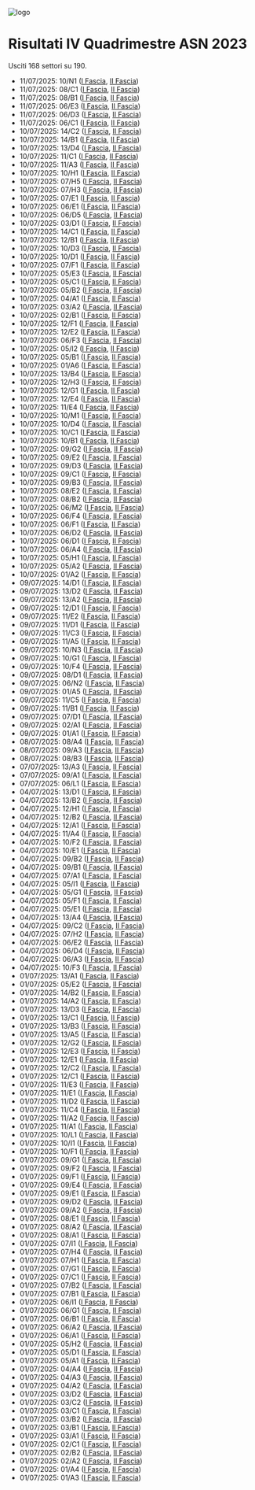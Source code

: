 ![logo](img/logo-2023.png)

# Risultati IV Quadrimestre ASN 2023

Usciti 168 settori su 190.

- 11/07/2025: 10/N1 ([I Fascia](https://asn23.cineca.it/pubblico/miur/esito/10%252FN1/1/4), [II Fascia](https://asn23.cineca.it/pubblico/miur/esito/10%252FN1/2/4))
- 11/07/2025: 08/C1 ([I Fascia](https://asn23.cineca.it/pubblico/miur/esito/08%252FC1/1/4), [II Fascia](https://asn23.cineca.it/pubblico/miur/esito/08%252FC1/2/4))
- 11/07/2025: 08/B1 ([I Fascia](https://asn23.cineca.it/pubblico/miur/esito/08%252FB1/1/4), [II Fascia](https://asn23.cineca.it/pubblico/miur/esito/08%252FB1/2/4))
- 11/07/2025: 06/E3 ([I Fascia](https://asn23.cineca.it/pubblico/miur/esito/06%252FE3/1/4), [II Fascia](https://asn23.cineca.it/pubblico/miur/esito/06%252FE3/2/4))
- 11/07/2025: 06/D3 ([I Fascia](https://asn23.cineca.it/pubblico/miur/esito/06%252FD3/1/4), [II Fascia](https://asn23.cineca.it/pubblico/miur/esito/06%252FD3/2/4))
- 11/07/2025: 06/C1 ([I Fascia](https://asn23.cineca.it/pubblico/miur/esito/06%252FC1/1/4), [II Fascia](https://asn23.cineca.it/pubblico/miur/esito/06%252FC1/2/4))
- 10/07/2025: 14/C2 ([I Fascia](https://asn23.cineca.it/pubblico/miur/esito/14%252FC2/1/4), [II Fascia](https://asn23.cineca.it/pubblico/miur/esito/14%252FC2/2/4))
- 10/07/2025: 14/B1 ([I Fascia](https://asn23.cineca.it/pubblico/miur/esito/14%252FB1/1/4), [II Fascia](https://asn23.cineca.it/pubblico/miur/esito/14%252FB1/2/4))
- 10/07/2025: 13/D4 ([I Fascia](https://asn23.cineca.it/pubblico/miur/esito/13%252FD4/1/4), [II Fascia](https://asn23.cineca.it/pubblico/miur/esito/13%252FD4/2/4))
- 10/07/2025: 11/C1 ([I Fascia](https://asn23.cineca.it/pubblico/miur/esito/11%252FC1/1/4), [II Fascia](https://asn23.cineca.it/pubblico/miur/esito/11%252FC1/2/4))
- 10/07/2025: 11/A3 ([I Fascia](https://asn23.cineca.it/pubblico/miur/esito/11%252FA3/1/4), [II Fascia](https://asn23.cineca.it/pubblico/miur/esito/11%252FA3/2/4))
- 10/07/2025: 10/H1 ([I Fascia](https://asn23.cineca.it/pubblico/miur/esito/10%252FH1/1/4), [II Fascia](https://asn23.cineca.it/pubblico/miur/esito/10%252FH1/2/4))
- 10/07/2025: 07/H5 ([I Fascia](https://asn23.cineca.it/pubblico/miur/esito/07%252FH5/1/4), [II Fascia](https://asn23.cineca.it/pubblico/miur/esito/07%252FH5/2/4))
- 10/07/2025: 07/H3 ([I Fascia](https://asn23.cineca.it/pubblico/miur/esito/07%252FH3/1/4), [II Fascia](https://asn23.cineca.it/pubblico/miur/esito/07%252FH3/2/4))
- 10/07/2025: 07/E1 ([I Fascia](https://asn23.cineca.it/pubblico/miur/esito/07%252FE1/1/4), [II Fascia](https://asn23.cineca.it/pubblico/miur/esito/07%252FE1/2/4))
- 10/07/2025: 06/E1 ([I Fascia](https://asn23.cineca.it/pubblico/miur/esito/06%252FE1/1/4), [II Fascia](https://asn23.cineca.it/pubblico/miur/esito/06%252FE1/2/4))
- 10/07/2025: 06/D5 ([I Fascia](https://asn23.cineca.it/pubblico/miur/esito/06%252FD5/1/4), [II Fascia](https://asn23.cineca.it/pubblico/miur/esito/06%252FD5/2/4))
- 10/07/2025: 03/D1 ([I Fascia](https://asn23.cineca.it/pubblico/miur/esito/03%252FD1/1/4), [II Fascia](https://asn23.cineca.it/pubblico/miur/esito/03%252FD1/2/4))
- 10/07/2025: 14/C1 ([I Fascia](https://asn23.cineca.it/pubblico/miur/esito/14%252FC1/1/4), [II Fascia](https://asn23.cineca.it/pubblico/miur/esito/14%252FC1/2/4))
- 10/07/2025: 12/B1 ([I Fascia](https://asn23.cineca.it/pubblico/miur/esito/12%252FB1/1/4), [II Fascia](https://asn23.cineca.it/pubblico/miur/esito/12%252FB1/2/4))
- 10/07/2025: 10/D3 ([I Fascia](https://asn23.cineca.it/pubblico/miur/esito/10%252FD3/1/4), [II Fascia](https://asn23.cineca.it/pubblico/miur/esito/10%252FD3/2/4))
- 10/07/2025: 10/D1 ([I Fascia](https://asn23.cineca.it/pubblico/miur/esito/10%252FD1/1/4), [II Fascia](https://asn23.cineca.it/pubblico/miur/esito/10%252FD1/2/4))
- 10/07/2025: 07/F1 ([I Fascia](https://asn23.cineca.it/pubblico/miur/esito/07%252FF1/1/4), [II Fascia](https://asn23.cineca.it/pubblico/miur/esito/07%252FF1/2/4))
- 10/07/2025: 05/E3 ([I Fascia](https://asn23.cineca.it/pubblico/miur/esito/05%252FE3/1/4), [II Fascia](https://asn23.cineca.it/pubblico/miur/esito/05%252FE3/2/4))
- 10/07/2025: 05/C1 ([I Fascia](https://asn23.cineca.it/pubblico/miur/esito/05%252FC1/1/4), [II Fascia](https://asn23.cineca.it/pubblico/miur/esito/05%252FC1/2/4))
- 10/07/2025: 05/B2 ([I Fascia](https://asn23.cineca.it/pubblico/miur/esito/05%252FB2/1/4), [II Fascia](https://asn23.cineca.it/pubblico/miur/esito/05%252FB2/2/4))
- 10/07/2025: 04/A1 ([I Fascia](https://asn23.cineca.it/pubblico/miur/esito/04%252FA1/1/4), [II Fascia](https://asn23.cineca.it/pubblico/miur/esito/04%252FA1/2/4))
- 10/07/2025: 03/A2 ([I Fascia](https://asn23.cineca.it/pubblico/miur/esito/03%252FA2/1/4), [II Fascia](https://asn23.cineca.it/pubblico/miur/esito/03%252FA2/2/4))
- 10/07/2025: 02/B1 ([I Fascia](https://asn23.cineca.it/pubblico/miur/esito/02%252FB1/1/4), [II Fascia](https://asn23.cineca.it/pubblico/miur/esito/02%252FB1/2/4))
- 10/07/2025: 12/F1 ([I Fascia](https://asn23.cineca.it/pubblico/miur/esito/12%252FF1/1/4), [II Fascia](https://asn23.cineca.it/pubblico/miur/esito/12%252FF1/2/4))
- 10/07/2025: 12/E2 ([I Fascia](https://asn23.cineca.it/pubblico/miur/esito/12%252FE2/1/4), [II Fascia](https://asn23.cineca.it/pubblico/miur/esito/12%252FE2/2/4))
- 10/07/2025: 06/F3 ([I Fascia](https://asn23.cineca.it/pubblico/miur/esito/06%252FF3/1/4), [II Fascia](https://asn23.cineca.it/pubblico/miur/esito/06%252FF3/2/4))
- 10/07/2025: 05/I2 ([I Fascia](https://asn23.cineca.it/pubblico/miur/esito/05%252FI2/1/4), [II Fascia](https://asn23.cineca.it/pubblico/miur/esito/05%252FI2/2/4))
- 10/07/2025: 05/B1 ([I Fascia](https://asn23.cineca.it/pubblico/miur/esito/05%252FB1/1/4), [II Fascia](https://asn23.cineca.it/pubblico/miur/esito/05%252FB1/2/4))
- 10/07/2025: 01/A6 ([I Fascia](https://asn23.cineca.it/pubblico/miur/esito/01%252FA6/1/4), [II Fascia](https://asn23.cineca.it/pubblico/miur/esito/01%252FA6/2/4))
- 10/07/2025: 13/B4 ([I Fascia](https://asn23.cineca.it/pubblico/miur/esito/13%252FB4/1/4), [II Fascia](https://asn23.cineca.it/pubblico/miur/esito/13%252FB4/2/4))
- 10/07/2025: 12/H3 ([I Fascia](https://asn23.cineca.it/pubblico/miur/esito/12%252FH3/1/4), [II Fascia](https://asn23.cineca.it/pubblico/miur/esito/12%252FH3/2/4))
- 10/07/2025: 12/G1 ([I Fascia](https://asn23.cineca.it/pubblico/miur/esito/12%252FG1/1/4), [II Fascia](https://asn23.cineca.it/pubblico/miur/esito/12%252FG1/2/4))
- 10/07/2025: 12/E4 ([I Fascia](https://asn23.cineca.it/pubblico/miur/esito/12%252FE4/1/4), [II Fascia](https://asn23.cineca.it/pubblico/miur/esito/12%252FE4/2/4))
- 10/07/2025: 11/E4 ([I Fascia](https://asn23.cineca.it/pubblico/miur/esito/11%252FE4/1/4), [II Fascia](https://asn23.cineca.it/pubblico/miur/esito/11%252FE4/2/4))
- 10/07/2025: 10/M1 ([I Fascia](https://asn23.cineca.it/pubblico/miur/esito/10%252FM1/1/4), [II Fascia](https://asn23.cineca.it/pubblico/miur/esito/10%252FM1/2/4))
- 10/07/2025: 10/D4 ([I Fascia](https://asn23.cineca.it/pubblico/miur/esito/10%252FD4/1/4), [II Fascia](https://asn23.cineca.it/pubblico/miur/esito/10%252FD4/2/4))
- 10/07/2025: 10/C1 ([I Fascia](https://asn23.cineca.it/pubblico/miur/esito/10%252FC1/1/4), [II Fascia](https://asn23.cineca.it/pubblico/miur/esito/10%252FC1/2/4))
- 10/07/2025: 10/B1 ([I Fascia](https://asn23.cineca.it/pubblico/miur/esito/10%252FB1/1/4), [II Fascia](https://asn23.cineca.it/pubblico/miur/esito/10%252FB1/2/4))
- 10/07/2025: 09/G2 ([I Fascia](https://asn23.cineca.it/pubblico/miur/esito/09%252FG2/1/4), [II Fascia](https://asn23.cineca.it/pubblico/miur/esito/09%252FG2/2/4))
- 10/07/2025: 09/E2 ([I Fascia](https://asn23.cineca.it/pubblico/miur/esito/09%252FE2/1/4), [II Fascia](https://asn23.cineca.it/pubblico/miur/esito/09%252FE2/2/4))
- 10/07/2025: 09/D3 ([I Fascia](https://asn23.cineca.it/pubblico/miur/esito/09%252FD3/1/4), [II Fascia](https://asn23.cineca.it/pubblico/miur/esito/09%252FD3/2/4))
- 10/07/2025: 09/C1 ([I Fascia](https://asn23.cineca.it/pubblico/miur/esito/09%252FC1/1/4), [II Fascia](https://asn23.cineca.it/pubblico/miur/esito/09%252FC1/2/4))
- 10/07/2025: 09/B3 ([I Fascia](https://asn23.cineca.it/pubblico/miur/esito/09%252FB3/1/4), [II Fascia](https://asn23.cineca.it/pubblico/miur/esito/09%252FB3/2/4))
- 10/07/2025: 08/E2 ([I Fascia](https://asn23.cineca.it/pubblico/miur/esito/08%252FE2/1/4), [II Fascia](https://asn23.cineca.it/pubblico/miur/esito/08%252FE2/2/4))
- 10/07/2025: 08/B2 ([I Fascia](https://asn23.cineca.it/pubblico/miur/esito/08%252FB2/1/4), [II Fascia](https://asn23.cineca.it/pubblico/miur/esito/08%252FB2/2/4))
- 10/07/2025: 06/M2 ([I Fascia](https://asn23.cineca.it/pubblico/miur/esito/06%252FM2/1/4), [II Fascia](https://asn23.cineca.it/pubblico/miur/esito/06%252FM2/2/4))
- 10/07/2025: 06/F4 ([I Fascia](https://asn23.cineca.it/pubblico/miur/esito/06%252FF4/1/4), [II Fascia](https://asn23.cineca.it/pubblico/miur/esito/06%252FF4/2/4))
- 10/07/2025: 06/F1 ([I Fascia](https://asn23.cineca.it/pubblico/miur/esito/06%252FF1/1/4), [II Fascia](https://asn23.cineca.it/pubblico/miur/esito/06%252FF1/2/4))
- 10/07/2025: 06/D2 ([I Fascia](https://asn23.cineca.it/pubblico/miur/esito/06%252FD2/1/4), [II Fascia](https://asn23.cineca.it/pubblico/miur/esito/06%252FD2/2/4))
- 10/07/2025: 06/D1 ([I Fascia](https://asn23.cineca.it/pubblico/miur/esito/06%252FD1/1/4), [II Fascia](https://asn23.cineca.it/pubblico/miur/esito/06%252FD1/2/4))
- 10/07/2025: 06/A4 ([I Fascia](https://asn23.cineca.it/pubblico/miur/esito/06%252FA4/1/4), [II Fascia](https://asn23.cineca.it/pubblico/miur/esito/06%252FA4/2/4))
- 10/07/2025: 05/H1 ([I Fascia](https://asn23.cineca.it/pubblico/miur/esito/05%252FH1/1/4), [II Fascia](https://asn23.cineca.it/pubblico/miur/esito/05%252FH1/2/4))
- 10/07/2025: 05/A2 ([I Fascia](https://asn23.cineca.it/pubblico/miur/esito/05%252FA2/1/4), [II Fascia](https://asn23.cineca.it/pubblico/miur/esito/05%252FA2/2/4))
- 10/07/2025: 01/A2 ([I Fascia](https://asn23.cineca.it/pubblico/miur/esito/01%252FA2/1/4), [II Fascia](https://asn23.cineca.it/pubblico/miur/esito/01%252FA2/2/4))
- 09/07/2025: 14/D1 ([I Fascia](https://asn23.cineca.it/pubblico/miur/esito/14%252FD1/1/4), [II Fascia](https://asn23.cineca.it/pubblico/miur/esito/14%252FD1/2/4))
- 09/07/2025: 13/D2 ([I Fascia](https://asn23.cineca.it/pubblico/miur/esito/13%252FD2/1/4), [II Fascia](https://asn23.cineca.it/pubblico/miur/esito/13%252FD2/2/4))
- 09/07/2025: 13/A2 ([I Fascia](https://asn23.cineca.it/pubblico/miur/esito/13%252FA2/1/4), [II Fascia](https://asn23.cineca.it/pubblico/miur/esito/13%252FA2/2/4))
- 09/07/2025: 12/D1 ([I Fascia](https://asn23.cineca.it/pubblico/miur/esito/12%252FD1/1/4), [II Fascia](https://asn23.cineca.it/pubblico/miur/esito/12%252FD1/2/4))
- 09/07/2025: 11/E2 ([I Fascia](https://asn23.cineca.it/pubblico/miur/esito/11%252FE2/1/4), [II Fascia](https://asn23.cineca.it/pubblico/miur/esito/11%252FE2/2/4))
- 09/07/2025: 11/D1 ([I Fascia](https://asn23.cineca.it/pubblico/miur/esito/11%252FD1/1/4), [II Fascia](https://asn23.cineca.it/pubblico/miur/esito/11%252FD1/2/4))
- 09/07/2025: 11/C3 ([I Fascia](https://asn23.cineca.it/pubblico/miur/esito/11%252FC3/1/4), [II Fascia](https://asn23.cineca.it/pubblico/miur/esito/11%252FC3/2/4))
- 09/07/2025: 11/A5 ([I Fascia](https://asn23.cineca.it/pubblico/miur/esito/11%252FA5/1/4), [II Fascia](https://asn23.cineca.it/pubblico/miur/esito/11%252FA5/2/4))
- 09/07/2025: 10/N3 ([I Fascia](https://asn23.cineca.it/pubblico/miur/esito/10%252FN3/1/4), [II Fascia](https://asn23.cineca.it/pubblico/miur/esito/10%252FN3/2/4))
- 09/07/2025: 10/G1 ([I Fascia](https://asn23.cineca.it/pubblico/miur/esito/10%252FG1/1/4), [II Fascia](https://asn23.cineca.it/pubblico/miur/esito/10%252FG1/2/4))
- 09/07/2025: 10/F4 ([I Fascia](https://asn23.cineca.it/pubblico/miur/esito/10%252FF4/1/4), [II Fascia](https://asn23.cineca.it/pubblico/miur/esito/10%252FF4/2/4))
- 09/07/2025: 08/D1 ([I Fascia](https://asn23.cineca.it/pubblico/miur/esito/08%252FD1/1/4), [II Fascia](https://asn23.cineca.it/pubblico/miur/esito/08%252FD1/2/4))
- 09/07/2025: 06/N2 ([I Fascia](https://asn23.cineca.it/pubblico/miur/esito/06%252FN2/1/4), [II Fascia](https://asn23.cineca.it/pubblico/miur/esito/06%252FN2/2/4))
- 09/07/2025: 01/A5 ([I Fascia](https://asn23.cineca.it/pubblico/miur/esito/01%252FA5/1/4), [II Fascia](https://asn23.cineca.it/pubblico/miur/esito/01%252FA5/2/4))
- 09/07/2025: 11/C5 ([I Fascia](https://asn23.cineca.it/pubblico/miur/esito/11%252FC5/1/4), [II Fascia](https://asn23.cineca.it/pubblico/miur/esito/11%252FC5/2/4))
- 09/07/2025: 11/B1 ([I Fascia](https://asn23.cineca.it/pubblico/miur/esito/11%252FB1/1/4), [II Fascia](https://asn23.cineca.it/pubblico/miur/esito/11%252FB1/2/4))
- 09/07/2025: 07/D1 ([I Fascia](https://asn23.cineca.it/pubblico/miur/esito/07%252FD1/1/4), [II Fascia](https://asn23.cineca.it/pubblico/miur/esito/07%252FD1/2/4))
- 09/07/2025: 02/A1 ([I Fascia](https://asn23.cineca.it/pubblico/miur/esito/02%252FA1/1/4), [II Fascia](https://asn23.cineca.it/pubblico/miur/esito/02%252FA1/2/4))
- 09/07/2025: 01/A1 ([I Fascia](https://asn23.cineca.it/pubblico/miur/esito/01%252FA1/1/4), [II Fascia](https://asn23.cineca.it/pubblico/miur/esito/01%252FA1/2/4))
- 08/07/2025: 08/A4 ([I Fascia](https://asn23.cineca.it/pubblico/miur/esito/08%252FA4/1/4), [II Fascia](https://asn23.cineca.it/pubblico/miur/esito/08%252FA4/2/4))
- 08/07/2025: 09/A3 ([I Fascia](https://asn23.cineca.it/pubblico/miur/esito/09%252FA3/1/4), [II Fascia](https://asn23.cineca.it/pubblico/miur/esito/09%252FA3/2/4))
- 08/07/2025: 08/B3 ([I Fascia](https://asn23.cineca.it/pubblico/miur/esito/08%252FB3/1/4), [II Fascia](https://asn23.cineca.it/pubblico/miur/esito/08%252FB3/2/4))
- 07/07/2025: 13/A3 ([I Fascia](https://asn23.cineca.it/pubblico/miur/esito/13%252FA3/1/4), [II Fascia](https://asn23.cineca.it/pubblico/miur/esito/13%252FA3/2/4))
- 07/07/2025: 09/A1 ([I Fascia](https://asn23.cineca.it/pubblico/miur/esito/09%252FA1/1/4), [II Fascia](https://asn23.cineca.it/pubblico/miur/esito/09%252FA1/2/4))
- 07/07/2025: 06/L1 ([I Fascia](https://asn23.cineca.it/pubblico/miur/esito/06%252FL1/1/4), [II Fascia](https://asn23.cineca.it/pubblico/miur/esito/06%252FL1/2/4))
- 04/07/2025: 13/D1 ([I Fascia](https://asn23.cineca.it/pubblico/miur/esito/13%252FD1/1/4), [II Fascia](https://asn23.cineca.it/pubblico/miur/esito/13%252FD1/2/4))
- 04/07/2025: 13/B2 ([I Fascia](https://asn23.cineca.it/pubblico/miur/esito/13%252FB2/1/4), [II Fascia](https://asn23.cineca.it/pubblico/miur/esito/13%252FB2/2/4))
- 04/07/2025: 12/H1 ([I Fascia](https://asn23.cineca.it/pubblico/miur/esito/12%252FH1/1/4), [II Fascia](https://asn23.cineca.it/pubblico/miur/esito/12%252FH1/2/4))
- 04/07/2025: 12/B2 ([I Fascia](https://asn23.cineca.it/pubblico/miur/esito/12%252FB2/1/4), [II Fascia](https://asn23.cineca.it/pubblico/miur/esito/12%252FB2/2/4))
- 04/07/2025: 12/A1 ([I Fascia](https://asn23.cineca.it/pubblico/miur/esito/12%252FA1/1/4), [II Fascia](https://asn23.cineca.it/pubblico/miur/esito/12%252FA1/2/4))
- 04/07/2025: 11/A4 ([I Fascia](https://asn23.cineca.it/pubblico/miur/esito/11%252FA4/1/4), [II Fascia](https://asn23.cineca.it/pubblico/miur/esito/11%252FA4/2/4))
- 04/07/2025: 10/F2 ([I Fascia](https://asn23.cineca.it/pubblico/miur/esito/10%252FF2/1/4), [II Fascia](https://asn23.cineca.it/pubblico/miur/esito/10%252FF2/2/4))
- 04/07/2025: 10/E1 ([I Fascia](https://asn23.cineca.it/pubblico/miur/esito/10%252FE1/1/4), [II Fascia](https://asn23.cineca.it/pubblico/miur/esito/10%252FE1/2/4))
- 04/07/2025: 09/B2 ([I Fascia](https://asn23.cineca.it/pubblico/miur/esito/09%252FB2/1/4), [II Fascia](https://asn23.cineca.it/pubblico/miur/esito/09%252FB2/2/4))
- 04/07/2025: 09/B1 ([I Fascia](https://asn23.cineca.it/pubblico/miur/esito/09%252FB1/1/4), [II Fascia](https://asn23.cineca.it/pubblico/miur/esito/09%252FB1/2/4))
- 04/07/2025: 07/A1 ([I Fascia](https://asn23.cineca.it/pubblico/miur/esito/07%252FA1/1/4), [II Fascia](https://asn23.cineca.it/pubblico/miur/esito/07%252FA1/2/4))
- 04/07/2025: 05/I1 ([I Fascia](https://asn23.cineca.it/pubblico/miur/esito/05%252FI1/1/4), [II Fascia](https://asn23.cineca.it/pubblico/miur/esito/05%252FI1/2/4))
- 04/07/2025: 05/G1 ([I Fascia](https://asn23.cineca.it/pubblico/miur/esito/05%252FG1/1/4), [II Fascia](https://asn23.cineca.it/pubblico/miur/esito/05%252FG1/2/4))
- 04/07/2025: 05/F1 ([I Fascia](https://asn23.cineca.it/pubblico/miur/esito/05%252FF1/1/4), [II Fascia](https://asn23.cineca.it/pubblico/miur/esito/05%252FF1/2/4))
- 04/07/2025: 05/E1 ([I Fascia](https://asn23.cineca.it/pubblico/miur/esito/05%252FE1/1/4), [II Fascia](https://asn23.cineca.it/pubblico/miur/esito/05%252FE1/2/4))
- 04/07/2025: 13/A4 ([I Fascia](https://asn23.cineca.it/pubblico/miur/esito/13%252FA4/1/4), [II Fascia](https://asn23.cineca.it/pubblico/miur/esito/13%252FA4/2/4))
- 04/07/2025: 09/C2 ([I Fascia](https://asn23.cineca.it/pubblico/miur/esito/09%252FC2/1/4), [II Fascia](https://asn23.cineca.it/pubblico/miur/esito/09%252FC2/2/4))
- 04/07/2025: 07/H2 ([I Fascia](https://asn23.cineca.it/pubblico/miur/esito/07%252FH2/1/4), [II Fascia](https://asn23.cineca.it/pubblico/miur/esito/07%252FH2/2/4))
- 04/07/2025: 06/E2 ([I Fascia](https://asn23.cineca.it/pubblico/miur/esito/06%252FE2/1/4), [II Fascia](https://asn23.cineca.it/pubblico/miur/esito/06%252FE2/2/4))
- 04/07/2025: 06/D4 ([I Fascia](https://asn23.cineca.it/pubblico/miur/esito/06%252FD4/1/4), [II Fascia](https://asn23.cineca.it/pubblico/miur/esito/06%252FD4/2/4))
- 04/07/2025: 06/A3 ([I Fascia](https://asn23.cineca.it/pubblico/miur/esito/06%252FA3/1/4), [II Fascia](https://asn23.cineca.it/pubblico/miur/esito/06%252FA3/2/4))
- 04/07/2025: 10/F3 ([I Fascia](https://asn23.cineca.it/pubblico/miur/esito/10%252FF3/1/4), [II Fascia](https://asn23.cineca.it/pubblico/miur/esito/10%252FF3/2/4))
- 01/07/2025: 13/A1 ([I Fascia](https://asn23.cineca.it/pubblico/miur/esito/13%252FA1/1/4), [II Fascia](https://asn23.cineca.it/pubblico/miur/esito/13%252FA1/2/4))
- 01/07/2025: 05/E2 ([I Fascia](https://asn23.cineca.it/pubblico/miur/esito/05%252FE2/1/4), [II Fascia](https://asn23.cineca.it/pubblico/miur/esito/05%252FE2/2/4))
- 01/07/2025: 14/B2 ([I Fascia](https://asn23.cineca.it/pubblico/miur/esito/14%252FB2/1/4), [II Fascia](https://asn23.cineca.it/pubblico/miur/esito/14%252FB2/2/4))
- 01/07/2025: 14/A2 ([I Fascia](https://asn23.cineca.it/pubblico/miur/esito/14%252FA2/1/4), [II Fascia](https://asn23.cineca.it/pubblico/miur/esito/14%252FA2/2/4))
- 01/07/2025: 13/D3 ([I Fascia](https://asn23.cineca.it/pubblico/miur/esito/13%252FD3/1/4), [II Fascia](https://asn23.cineca.it/pubblico/miur/esito/13%252FD3/2/4))
- 01/07/2025: 13/C1 ([I Fascia](https://asn23.cineca.it/pubblico/miur/esito/13%252FC1/1/4), [II Fascia](https://asn23.cineca.it/pubblico/miur/esito/13%252FC1/2/4))
- 01/07/2025: 13/B3 ([I Fascia](https://asn23.cineca.it/pubblico/miur/esito/13%252FB3/1/4), [II Fascia](https://asn23.cineca.it/pubblico/miur/esito/13%252FB3/2/4))
- 01/07/2025: 13/A5 ([I Fascia](https://asn23.cineca.it/pubblico/miur/esito/13%252FA5/1/4), [II Fascia](https://asn23.cineca.it/pubblico/miur/esito/13%252FA5/2/4))
- 01/07/2025: 12/G2 ([I Fascia](https://asn23.cineca.it/pubblico/miur/esito/12%252FG2/1/4), [II Fascia](https://asn23.cineca.it/pubblico/miur/esito/12%252FG2/2/4))
- 01/07/2025: 12/E3 ([I Fascia](https://asn23.cineca.it/pubblico/miur/esito/12%252FE3/1/4), [II Fascia](https://asn23.cineca.it/pubblico/miur/esito/12%252FE3/2/4))
- 01/07/2025: 12/E1 ([I Fascia](https://asn23.cineca.it/pubblico/miur/esito/12%252FE1/1/4), [II Fascia](https://asn23.cineca.it/pubblico/miur/esito/12%252FE1/2/4))
- 01/07/2025: 12/C2 ([I Fascia](https://asn23.cineca.it/pubblico/miur/esito/12%252FC2/1/4), [II Fascia](https://asn23.cineca.it/pubblico/miur/esito/12%252FC2/2/4))
- 01/07/2025: 12/C1 ([I Fascia](https://asn23.cineca.it/pubblico/miur/esito/12%252FC1/1/4), [II Fascia](https://asn23.cineca.it/pubblico/miur/esito/12%252FC1/2/4))
- 01/07/2025: 11/E3 ([I Fascia](https://asn23.cineca.it/pubblico/miur/esito/11%252FE3/1/4), [II Fascia](https://asn23.cineca.it/pubblico/miur/esito/11%252FE3/2/4))
- 01/07/2025: 11/E1 ([I Fascia](https://asn23.cineca.it/pubblico/miur/esito/11%252FE1/1/4), [II Fascia](https://asn23.cineca.it/pubblico/miur/esito/11%252FE1/2/4))
- 01/07/2025: 11/D2 ([I Fascia](https://asn23.cineca.it/pubblico/miur/esito/11%252FD2/1/4), [II Fascia](https://asn23.cineca.it/pubblico/miur/esito/11%252FD2/2/4))
- 01/07/2025: 11/C4 ([I Fascia](https://asn23.cineca.it/pubblico/miur/esito/11%252FC4/1/4), [II Fascia](https://asn23.cineca.it/pubblico/miur/esito/11%252FC4/2/4))
- 01/07/2025: 11/A2 ([I Fascia](https://asn23.cineca.it/pubblico/miur/esito/11%252FA2/1/4), [II Fascia](https://asn23.cineca.it/pubblico/miur/esito/11%252FA2/2/4))
- 01/07/2025: 11/A1 ([I Fascia](https://asn23.cineca.it/pubblico/miur/esito/11%252FA1/1/4), [II Fascia](https://asn23.cineca.it/pubblico/miur/esito/11%252FA1/2/4))
- 01/07/2025: 10/L1 ([I Fascia](https://asn23.cineca.it/pubblico/miur/esito/10%252FL1/1/4), [II Fascia](https://asn23.cineca.it/pubblico/miur/esito/10%252FL1/2/4))
- 01/07/2025: 10/I1 ([I Fascia](https://asn23.cineca.it/pubblico/miur/esito/10%252FI1/1/4), [II Fascia](https://asn23.cineca.it/pubblico/miur/esito/10%252FI1/2/4))
- 01/07/2025: 10/F1 ([I Fascia](https://asn23.cineca.it/pubblico/miur/esito/10%252FF1/1/4), [II Fascia](https://asn23.cineca.it/pubblico/miur/esito/10%252FF1/2/4))
- 01/07/2025: 09/G1 ([I Fascia](https://asn23.cineca.it/pubblico/miur/esito/09%252FG1/1/4), [II Fascia](https://asn23.cineca.it/pubblico/miur/esito/09%252FG1/2/4))
- 01/07/2025: 09/F2 ([I Fascia](https://asn23.cineca.it/pubblico/miur/esito/09%252FF2/1/4), [II Fascia](https://asn23.cineca.it/pubblico/miur/esito/09%252FF2/2/4))
- 01/07/2025: 09/F1 ([I Fascia](https://asn23.cineca.it/pubblico/miur/esito/09%252FF1/1/4), [II Fascia](https://asn23.cineca.it/pubblico/miur/esito/09%252FF1/2/4))
- 01/07/2025: 09/E4 ([I Fascia](https://asn23.cineca.it/pubblico/miur/esito/09%252FE4/1/4), [II Fascia](https://asn23.cineca.it/pubblico/miur/esito/09%252FE4/2/4))
- 01/07/2025: 09/E1 ([I Fascia](https://asn23.cineca.it/pubblico/miur/esito/09%252FE1/1/4), [II Fascia](https://asn23.cineca.it/pubblico/miur/esito/09%252FE1/2/4))
- 01/07/2025: 09/D2 ([I Fascia](https://asn23.cineca.it/pubblico/miur/esito/09%252FD2/1/4), [II Fascia](https://asn23.cineca.it/pubblico/miur/esito/09%252FD2/2/4))
- 01/07/2025: 09/A2 ([I Fascia](https://asn23.cineca.it/pubblico/miur/esito/09%252FA2/1/4), [II Fascia](https://asn23.cineca.it/pubblico/miur/esito/09%252FA2/2/4))
- 01/07/2025: 08/E1 ([I Fascia](https://asn23.cineca.it/pubblico/miur/esito/08%252FE1/1/4), [II Fascia](https://asn23.cineca.it/pubblico/miur/esito/08%252FE1/2/4))
- 01/07/2025: 08/A2 ([I Fascia](https://asn23.cineca.it/pubblico/miur/esito/08%252FA2/1/4), [II Fascia](https://asn23.cineca.it/pubblico/miur/esito/08%252FA2/2/4))
- 01/07/2025: 08/A1 ([I Fascia](https://asn23.cineca.it/pubblico/miur/esito/08%252FA1/1/4), [II Fascia](https://asn23.cineca.it/pubblico/miur/esito/08%252FA1/2/4))
- 01/07/2025: 07/I1 ([I Fascia](https://asn23.cineca.it/pubblico/miur/esito/07%252FI1/1/4), [II Fascia](https://asn23.cineca.it/pubblico/miur/esito/07%252FI1/2/4))
- 01/07/2025: 07/H4 ([I Fascia](https://asn23.cineca.it/pubblico/miur/esito/07%252FH4/1/4), [II Fascia](https://asn23.cineca.it/pubblico/miur/esito/07%252FH4/2/4))
- 01/07/2025: 07/H1 ([I Fascia](https://asn23.cineca.it/pubblico/miur/esito/07%252FH1/1/4), [II Fascia](https://asn23.cineca.it/pubblico/miur/esito/07%252FH1/2/4))
- 01/07/2025: 07/G1 ([I Fascia](https://asn23.cineca.it/pubblico/miur/esito/07%252FG1/1/4), [II Fascia](https://asn23.cineca.it/pubblico/miur/esito/07%252FG1/2/4))
- 01/07/2025: 07/C1 ([I Fascia](https://asn23.cineca.it/pubblico/miur/esito/07%252FC1/1/4), [II Fascia](https://asn23.cineca.it/pubblico/miur/esito/07%252FC1/2/4))
- 01/07/2025: 07/B2 ([I Fascia](https://asn23.cineca.it/pubblico/miur/esito/07%252FB2/1/4), [II Fascia](https://asn23.cineca.it/pubblico/miur/esito/07%252FB2/2/4))
- 01/07/2025: 07/B1 ([I Fascia](https://asn23.cineca.it/pubblico/miur/esito/07%252FB1/1/4), [II Fascia](https://asn23.cineca.it/pubblico/miur/esito/07%252FB1/2/4))
- 01/07/2025: 06/I1 ([I Fascia](https://asn23.cineca.it/pubblico/miur/esito/06%252FI1/1/4), [II Fascia](https://asn23.cineca.it/pubblico/miur/esito/06%252FI1/2/4))
- 01/07/2025: 06/G1 ([I Fascia](https://asn23.cineca.it/pubblico/miur/esito/06%252FG1/1/4), [II Fascia](https://asn23.cineca.it/pubblico/miur/esito/06%252FG1/2/4))
- 01/07/2025: 06/B1 ([I Fascia](https://asn23.cineca.it/pubblico/miur/esito/06%252FB1/1/4), [II Fascia](https://asn23.cineca.it/pubblico/miur/esito/06%252FB1/2/4))
- 01/07/2025: 06/A2 ([I Fascia](https://asn23.cineca.it/pubblico/miur/esito/06%252FA2/1/4), [II Fascia](https://asn23.cineca.it/pubblico/miur/esito/06%252FA2/2/4))
- 01/07/2025: 06/A1 ([I Fascia](https://asn23.cineca.it/pubblico/miur/esito/06%252FA1/1/4), [II Fascia](https://asn23.cineca.it/pubblico/miur/esito/06%252FA1/2/4))
- 01/07/2025: 05/H2 ([I Fascia](https://asn23.cineca.it/pubblico/miur/esito/05%252FH2/1/4), [II Fascia](https://asn23.cineca.it/pubblico/miur/esito/05%252FH2/2/4))
- 01/07/2025: 05/D1 ([I Fascia](https://asn23.cineca.it/pubblico/miur/esito/05%252FD1/1/4), [II Fascia](https://asn23.cineca.it/pubblico/miur/esito/05%252FD1/2/4))
- 01/07/2025: 05/A1 ([I Fascia](https://asn23.cineca.it/pubblico/miur/esito/05%252FA1/1/4), [II Fascia](https://asn23.cineca.it/pubblico/miur/esito/05%252FA1/2/4))
- 01/07/2025: 04/A4 ([I Fascia](https://asn23.cineca.it/pubblico/miur/esito/04%252FA4/1/4), [II Fascia](https://asn23.cineca.it/pubblico/miur/esito/04%252FA4/2/4))
- 01/07/2025: 04/A3 ([I Fascia](https://asn23.cineca.it/pubblico/miur/esito/04%252FA3/1/4), [II Fascia](https://asn23.cineca.it/pubblico/miur/esito/04%252FA3/2/4))
- 01/07/2025: 04/A2 ([I Fascia](https://asn23.cineca.it/pubblico/miur/esito/04%252FA2/1/4), [II Fascia](https://asn23.cineca.it/pubblico/miur/esito/04%252FA2/2/4))
- 01/07/2025: 03/D2 ([I Fascia](https://asn23.cineca.it/pubblico/miur/esito/03%252FD2/1/4), [II Fascia](https://asn23.cineca.it/pubblico/miur/esito/03%252FD2/2/4))
- 01/07/2025: 03/C2 ([I Fascia](https://asn23.cineca.it/pubblico/miur/esito/03%252FC2/1/4), [II Fascia](https://asn23.cineca.it/pubblico/miur/esito/03%252FC2/2/4))
- 01/07/2025: 03/C1 ([I Fascia](https://asn23.cineca.it/pubblico/miur/esito/03%252FC1/1/4), [II Fascia](https://asn23.cineca.it/pubblico/miur/esito/03%252FC1/2/4))
- 01/07/2025: 03/B2 ([I Fascia](https://asn23.cineca.it/pubblico/miur/esito/03%252FB2/1/4), [II Fascia](https://asn23.cineca.it/pubblico/miur/esito/03%252FB2/2/4))
- 01/07/2025: 03/B1 ([I Fascia](https://asn23.cineca.it/pubblico/miur/esito/03%252FB1/1/4), [II Fascia](https://asn23.cineca.it/pubblico/miur/esito/03%252FB1/2/4))
- 01/07/2025: 03/A1 ([I Fascia](https://asn23.cineca.it/pubblico/miur/esito/03%252FA1/1/4), [II Fascia](https://asn23.cineca.it/pubblico/miur/esito/03%252FA1/2/4))
- 01/07/2025: 02/C1 ([I Fascia](https://asn23.cineca.it/pubblico/miur/esito/02%252FC1/1/4), [II Fascia](https://asn23.cineca.it/pubblico/miur/esito/02%252FC1/2/4))
- 01/07/2025: 02/B2 ([I Fascia](https://asn23.cineca.it/pubblico/miur/esito/02%252FB2/1/4), [II Fascia](https://asn23.cineca.it/pubblico/miur/esito/02%252FB2/2/4))
- 01/07/2025: 02/A2 ([I Fascia](https://asn23.cineca.it/pubblico/miur/esito/02%252FA2/1/4), [II Fascia](https://asn23.cineca.it/pubblico/miur/esito/02%252FA2/2/4))
- 01/07/2025: 01/A4 ([I Fascia](https://asn23.cineca.it/pubblico/miur/esito/01%252FA4/1/4), [II Fascia](https://asn23.cineca.it/pubblico/miur/esito/01%252FA4/2/4))
- 01/07/2025: 01/A3 ([I Fascia](https://asn23.cineca.it/pubblico/miur/esito/01%252FA3/1/4), [II Fascia](https://asn23.cineca.it/pubblico/miur/esito/01%252FA3/2/4))
